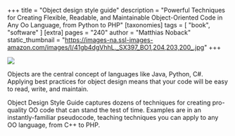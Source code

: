 +++
title = "Object design style guide"
description = "Powerful Techniques for Creating Flexible, Readable, and Maintainable Object-Oriented Code in Any Oo Language, from Python to PHP"
[taxonomies]
tags = [ "book", "software" ]
[extra]
pages = "240"
author = "Matthias Noback"
static_thumbnail = "https://images-na.ssl-images-amazon.com/images/I/41gb4dgVhhL._SX397_BO1,204,203,200_.jpg"
+++

<a target="_blank"  href="https://www.amazon.de/gp/product/1617296856/ref=as_li_tl?ie=UTF8&camp=1638&creative=6742&creativeASIN=1617296856&linkCode=as2&tag=chemaclass-21&linkId=9ddbf59a5946ae965c8e34290e19fe16">
    <img border="0" src="https://images-na.ssl-images-amazon.com/images/I/41gb4dgVhhL._SX397_BO1,204,203,200_.jpg" >
</a>

<!-- more -->

Objects are the central concept of languages like Java, Python, C#. Applying best practices for object design means that
your code will be easy to read, write, and maintain.

Object Design Style Guide captures dozens of techniques for creating pro-quality OO code that can stand the test of
time. Examples are in an instantly-familiar pseudocode, teaching techniques you can apply to any OO language, from C++
to PHP.
